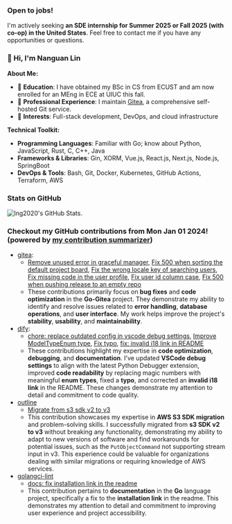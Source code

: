### Open to jobs!

I'm actively seeking **an SDE internship for Summer 2025 or Fall 2025 (with co-op) in the United States**.  Feel free to contact me if you have any opportunities or questions.

### 👋 Hi, I'm Nanguan Lin

**About Me:**

- 📘 **Education**: I have obtained my BSc in CS from ECUST and am now enrolled for an MEng in ECE at UIUC this fall.
- 🔧 **Professional Experience**: I maintain [Gitea](https://gitea.com/), a comprehensive self-hosted Git service.
- 🎯 **Interests**: Full-stack development, DevOps, and cloud infrastructure

**Technical Toolkit:**

- **Programming Languages**: Familiar with Go; know about Python, JavaScript, Rust, C, C++, Java
- **Frameworks & Libraries**: Gin, XORM, Vue.js, React.js, Next.js, Node.js, SpringBoot 
- **DevOps & Tools**: Bash, Git, Docker, Kubernetes, GitHub Actions, Terraform, AWS

### Stats on GitHub

<picture>
  <source media="(prefers-color-scheme: dark)" srcset="https://github-readme-stats-gray-eta-55.vercel.app/api?username=lng2020&show_icons=true&theme=dark&border_color=30363d">
  <img alt="lng2020's GitHub Stats." src="https://github-readme-stats-gray-eta-55.vercel.app/api?username=lng2020&show_icons=true&theme=default">
</picture>

### Checkout my GitHub contributions from Mon Jan 01 2024! (powered by [my contribution summarizer](https://github.com/lng2020/contribution-summary))
- [gitea](https://github.com/go-gitea/gitea):
  - [Remove unused error in graceful manager](https://github.com/go-gitea/gitea/pull/29871), [Fix 500 when sorting the default project board](https://github.com/go-gitea/gitea/pull/29870), [Fix the wrong locale key of searching users](https://github.com/go-gitea/gitea/pull/29868), [Fix missing code in the user profile](https://github.com/go-gitea/gitea/pull/29865), [Fix user id column case](https://github.com/go-gitea/gitea/pull/29863), [Fix 500 when pushing release to an empty repo](https://github.com/go-gitea/gitea/pull/29554)
  - These contributions primarily focus on **bug fixes** and **code optimization** in the **Go-Gitea** project. They demonstrate my ability to identify and resolve issues related to **error handling**, **database operations**, and **user interface**. My work helps improve the project's **stability**, **usability**, and **maintainability**.
- [dify](https://github.com/langgenius/dify):
  - [chore: replace outdated config in vscode debug settings](https://github.com/langgenius/dify/pull/3106), [Improve ModelTypeEnum type](https://github.com/langgenius/dify/pull/3051), [Fix typo](https://github.com/langgenius/dify/pull/3041), [fix: invalid i18 link in README](https://github.com/langgenius/dify/pull/2947)
  - These contributions highlight my expertise in **code optimization**, **debugging**, and **documentation**. I've updated **VSCode debug settings** to align with the latest Python Debugger extension, improved **code readability** by replacing magic numbers with meaningful **enum types**, fixed a **typo**, and corrected an **invalid i18 link** in the README. These changes demonstrate my attention to detail and commitment to code quality.
- [outline](https://github.com/outline/outline)
  - [Migrate from s3 sdk v2 to v3](https://github.com/outline/outline/pull/6731)
  - This contribution showcases my expertise in **AWS S3 SDK migration** and problem-solving skills. I successfully migrated from **s3 SDK v2 to v3** without breaking any functionality, demonstrating my ability to adapt to new versions of software and find workarounds for potential issues, such as the `PutObjectCommand` not supporting stream input in v3. This experience could be valuable for organizations dealing with similar migrations or requiring knowledge of AWS services.
- [golangci-lint](https://github.com/golangci/golangci-lint)
  - [docs: fix installation link in the readme](https://github.com/golangci/golangci-lint/pull/4515)
  - This contribution pertains to **documentation** in the **Go** language project, specifically a fix to the **installation link** in the readme. This demonstrates my attention to detail and commitment to improving user experience and project accessibility.
